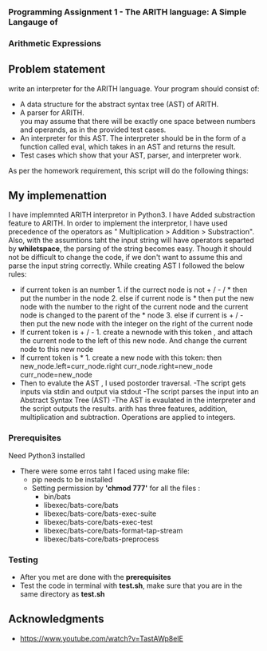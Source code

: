 

### Programming Assignment 1 - The ARITH language: A Simple Langauge of
### Arithmetic Expressions ###
 ## Problem statement ##
 write an interpreter for the ARITH language. Your program should consist of:

* A data structure for the abstract syntax tree (AST) of ARITH.
* A parser for ARITH.  
 you may assume that there will be exactly one space between numbers and operands, as in the provided test cases. 
* An interpreter for this AST.  The interpreter should be in the form of a function called eval, which takes in an AST and returns the result.
* Test cases which show that your AST, parser, and interpreter work.  


As per the homework requirement, this script will do the following things:



## My implemenattion

I have implemnted ARITH interpretor in Python3. I have Added substraction feature to ARITH. In order to implement the interpretor, I have used precedence of the operators as " Multiplication > Addition > Substraction". Also, with the assumtions taht the input string will have operators separted by **whiletspace**, the parsing of the string becomes easy. Though it should not be difficult to change the code, if we don't want to assume this and parse the input string correctly. While creating AST I followed the below rules:
- if current token is an number
        1. if the currect node is not + / - / * then put the number in the node
        2.  else if current node is * then put the new node with the number to the right of the current node and the current node is     changed to the parent of the * node
        3. else if current is + / - then put the new node with the integer on the right of the current node
- If current token is + / -
         1.  create a newnode with this token , and attach the current node to the left of this new node. And change the current node to this new node
- If current token is *
          1.  create a new node with this token:
          then new_node.left=curr_node.right
                    curr_node.right=new_node
                    curr_node=new_node
 - Then to evalute the AST , I used postorder traversal.
 -The script gets inputs via stdin and output via stdout
-The script parses the input into an Abstract Syntax Tree (AST)
-The AST is evaulated in the interpreter and the script outputs the results.
arith has three features, addition, multiplication and subtraction. Operations are applied to integers.
### Prerequisites


Need Python3 installed
* There were some erros taht I faced using make file:
   - pip needs to be installed
   - Setting permission by **'chmod 777'** for all the files :
       - bin/bats
       - libexec/bats-core/bats
       - libexec/bats-core/bats-exec-suite
       - libexec/bats-core/bats-exec-test
       - libexec/bats-core/bats-format-tap-stream
       - libexec/bats-core/bats-preprocess
    

### Testing
* After you met are done with the **prerequisites**
* Test the code in terminal with **test.sh**, make sure that you are in the same directory as **test.sh**


## Acknowledgments

* https://www.youtube.com/watch?v=TastAWp8eIE

